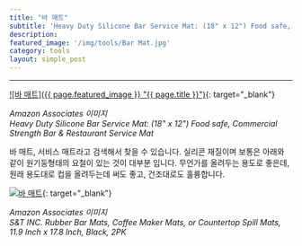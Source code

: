 ```yaml
---
title: "바 매트"
subtitle: 'Heavy Duty Silicone Bar Service Mat: (18" x 12") Food safe, Commercial Strength Bar & Restaurant Service Mat'
description:
featured_image: '/img/tools/Bar Mat.jpg'
category: tools
layout: simple_post
---
```


***

[![바 매트]({{ page.featured_image }} "{{ page.title }}")](https://amzn.to/3gjol11){: target="_blank"}

*Amazon Associates 이미지*<br>
*Heavy Duty Silicone Bar Service Mat: (18" x 12") Food safe, Commercial Strength Bar & Restaurant Service Mat*

바 매트, 서비스 매트라고 검색해서 찾을 수 있습니다. 실리콘 재질이며 보통은 아래와 같이 원기둥형태의 요철이 있는 것이 대부분 입니다. 무언가를 올려두는 용도로 좋은데, 원래 용도대로 컵을 올려두는데 써도 좋고, 건조대로도 훌륭합니다.

[![바 매트](//ws-na.amazon-adsystem.com/widgets/q?_encoding=UTF8&ASIN=B078TMTK56&Format=_SL500_&ID=AsinImage&MarketPlace=US&ServiceVersion=20070822&WS=1&tag=mobilea068c33-20&language=en_US "스텝 드릴 비트")](https://amzn.to/3fYAOIr){: target="_blank"}

*Amazon Associates 이미지*<br>
*S&T INC. Rubber Bar Mats, Coffee Maker Mats, or Countertop Spill Mats, 11.9 Inch x 17.8 Inch, Black, 2PK*
